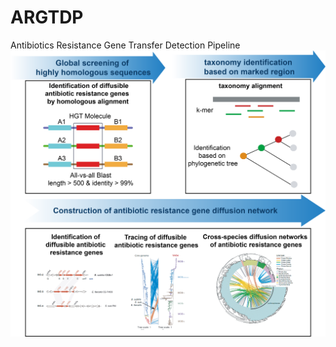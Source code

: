 # ARGTDP
Antibiotics Resistance Gene Transfer Detection Pipeline
![image](https://github.com/ChenChen-Lab/ARGTDP/blob/main/ARGTDP-en.png)
